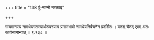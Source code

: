 +++
title = "138 पुं-नाम्नो नरकाद्"

+++

गम्यमानस्य नामधेयगतस्यार्थरूपस्यात्र प्रमाणभावो नामधेयनिर्वचनेन प्रदर्शितः । यतश् चैतद् एवम् अतः कार्यसामान्यात् ॥ ९.१३८ ॥